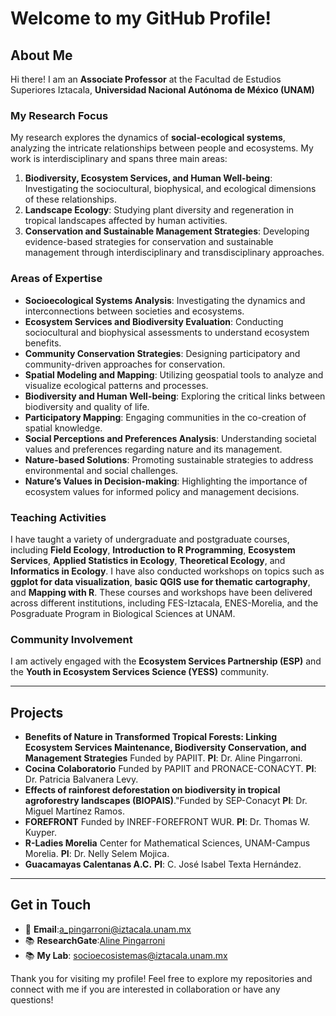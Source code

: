 # Welcome to my GitHub Profile! 

## About Me

Hi there! I am an **Associate Professor** at the Facultad de Estudios Superiores Iztacala, **Universidad Nacional Autónoma de México (UNAM)**

### My Research Focus
My research explores the dynamics of **social-ecological systems**, analyzing the intricate relationships between people and ecosystems. My work is interdisciplinary and spans three main areas:

1. **Biodiversity, Ecosystem Services, and Human Well-being**: Investigating the sociocultural, biophysical, and ecological dimensions of these relationships.
2. **Landscape Ecology**: Studying plant diversity and regeneration in tropical landscapes affected by human activities.
3. **Conservation and Sustainable Management Strategies**: Developing evidence-based strategies for conservation and sustainable management through interdisciplinary and transdisciplinary approaches.

### Areas of Expertise
- **Socioecological Systems Analysis**: Investigating the dynamics and interconnections between societies and ecosystems.
- **Ecosystem Services and Biodiversity Evaluation**: Conducting sociocultural and biophysical assessments to understand ecosystem benefits.
- **Community Conservation Strategies**: Designing participatory and community-driven approaches for conservation.
- **Spatial Modeling and Mapping**: Utilizing geospatial tools to analyze and visualize ecological patterns and processes.
- **Biodiversity and Human Well-being**: Exploring the critical links between biodiversity and quality of life.
- **Participatory Mapping**: Engaging communities in the co-creation of spatial knowledge.
- **Social Perceptions and Preferences Analysis**: Understanding societal values and preferences regarding nature and its management.
- **Nature-based Solutions**: Promoting sustainable strategies to address environmental and social challenges.
- **Nature’s Values in Decision-making**: Highlighting the importance of ecosystem values for informed policy and management decisions.

### Teaching Activities
I have taught a variety of undergraduate and postgraduate courses, including **Field Ecology**, **Introduction to R Programming**, **Ecosystem Services**, **Applied Statistics in Ecology**, **Theoretical Ecology**, and **Informatics in Ecology**. I have also conducted workshops on topics such as **ggplot for data visualization**, **basic QGIS use for thematic cartography**, and **Mapping with R**. These courses and workshops have been delivered across different institutions, including FES-Iztacala, ENES-Morelia, and the Posgraduate Program in Biological Sciences at UNAM.


### Community Involvement
I am actively engaged with the **Ecosystem Services Partnership (ESP)** and the **Youth in Ecosystem Services Science (YESS)** community. 

---
## Projects

- **Benefits of Nature in Transformed Tropical Forests: Linking Ecosystem Services Maintenance, Biodiversity Conservation, and Management Strategies** Funded by PAPIIT. **PI**: Dr. Aline Pingarroni. 
- **Cocina Colaboratorio** Funded by PAPIIT and PRONACE-CONACYT. **PI**: Dr. Patricia Balvanera Levy. 
- **Effects of rainforest deforestation on biodiversity in tropical agroforestry landscapes (BIOPAIS)**."Funded by SEP-Conacyt **PI**: Dr. Miguel Martínez Ramos.
- **FOREFRONT** Funded by INREF-FOREFRONT WUR. **PI**: Dr. Thomas W. Kuyper.
- **R-Ladies Morelia** Center for Mathematical Sciences, UNAM-Campus Morelia. **PI**: Dr. Nelly Selem Mojica.
- **Guacamayas Calentanas A.C.** **PI**: C. José Isabel Texta Hernández. 
---

## Get in Touch
- 📧 **Email**:[a_pingarroni@iztacala.unam.mx](mailto:a_pingarroni@iztacala.unam.mx)
- 📚 **ResearchGate**:[Aline Pingarroni](https://www.researchgate.net/profile/Aline-Pingarroni?ev=hdr_xprf)
- 📚 **My Lab**: [socioecosistemas@iztacala.unam.mx](mailto:a_pingarroni@iztacala.unam.mx)

Thank you for visiting my profile! Feel free to explore my repositories and connect with me if you are interested in collaboration or have any questions!
